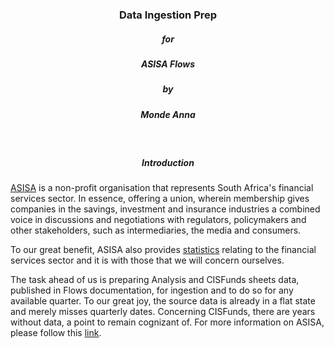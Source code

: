 <h3 align="center">Data Ingestion Prep</h3>
<h5 align="center">for</h5>
<h5 align="center">ASISA Flows</H3>
<h5 align="center">by</h5>
<h5 align="center">Monde Anna</H3>

<br />

<h5 align="center">Introduction</H3>


<a href="https://www.asisa.org.za/about-us/">ASISA</a> is a non-profit organisation that represents South Africa's financial services sector. In essence, offering a union, wherein membership gives companies in the savings, investment and insurance industries a combined voice in discussions and negotiations with regulators, policymakers and other stakeholders, such as intermediaries, the media and consumers.

To our great benefit, ASISA also provides <a href="https://www.asisa.org.za/statistics/">statistics</a> relating to the financial services sector and it is with those that we will concern ourselves.

The task ahead of us is preparing Analysis and CISFunds sheets data, published in Flows documentation, for ingestion and to do so for any available quarter. To our great joy, the source data is already in a flat state and merely misses quarterly dates. Concerning CISFunds, there are years without data, a point to remain cognizant of. For more information on ASISA, please follow this <a href="https://www.asisa.org.za/about-us/">link</a>.

